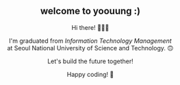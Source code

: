 <div align="center">


## welcome to yoouung   :)

Hi there! 🙋🏻‍♀️

I'm graduated from _Information Technology Management_   
at Seoul National University of Science and Technology. 🙃

Let's build the future together!

Happy coding! 🚀

</div>

